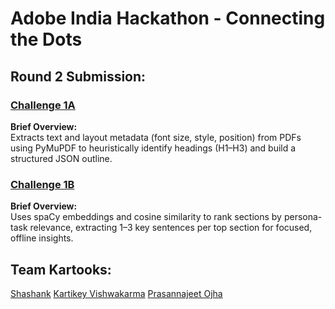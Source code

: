 
# Adobe India Hackathon - Connecting the Dots
## Round 2 Submission:

### [Challenge 1A](https://github.com/shank50/Adobe_Round2/tree/main/adobe_hackathon_round1a)

**Brief Overview:**  
Extracts text and layout metadata (font size, style, position) from PDFs using PyMuPDF to heuristically identify headings (H1–H3) and build a structured JSON outline.

### [Challenge 1B](https://github.com/shank50/Adobe_Round2/tree/main/adobe_hackathon_round1b)

**Brief Overview:**  
Uses spaCy embeddings and cosine similarity to rank sections by persona-task relevance, extracting 1–3 key sentences per top section for focused, offline insights.


## Team Kartooks:
[Shashank](github.com/shank50)
[Kartikey Vishwakarma](github.com/kartikey752)
[Prasannajeet Ojha](https://github.com/pr8teen)
